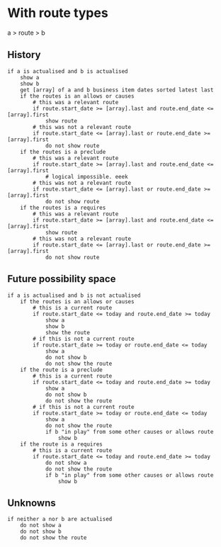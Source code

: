 # With route types

a > route > b

## History

	if a is actualised and b is actualised
		show a
		show b
		get [array] of a and b business item dates sorted latest last
		if the routes is an allows or causes
			# this was a relevant route
			if route.start_date >= [array].last and route.end_date <= [array].first
				show route
			# this was not a relevant route
			if route.start_date <= [array].last or route.end_date >= [array].first
				do not show route
		if the routes is a preclude
			# this was a relevant route
			if route.start_date >= [array].last and route.end_date <= [array].first
				# logical impossible. eeek
			# this was not a relevant route
			if route.start_date <= [array].last or route.end_date >= [array].first
				do not show route
		if the routes is a requires
			# this was a relevant route
			if route.start_date >= [array].last and route.end_date <= [array].first
				show route
			# this was not a relevant route
			if route.start_date <= [array].last or route.end_date >= [array].first
				do not show route

## Future possibility space	

	if a is actualised and b is not actualised
		if the routes is an allows or causes
			# this is a current route
			if route.start_date <= today and route.end_date >= today
				show a
				show b
				show the route
			# if this is not a current route
			if route.start_date >= today or route.end_date <= today
				show a
				do not show b
				do not show the route
		if the route is a preclude
			# this is a current route
			if route.start_date <= today and route.end_date >= today
				show a
				do not show b
				do not show the route
			# if this is not a current route
			if route.start_date >= today or route.end_date <= today
				show a
				do not show the route
				if b "in play" from some other causes or allows route
					show b
		if the route is a requires
			# this is a current route
			if route.start_date <= today and route.end_date >= today
				do not show a
				do not show the route
				if b "in play" from some other causes or allows route
					show b
	
		
## Unknowns

	if neither a nor b are actualised 
		do not show a
		do not show b
		do not show the route